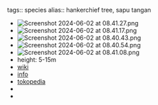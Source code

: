 tags:: species
alias:: hankerchief tree, sapu tangan

- ![Screenshot 2024-06-02 at 08.41.27.png](https://peach-geographical-bat-397.mypinata.cloud/ipfs/QmPhHjjTZGwRq6EPMfMS5FxmXHpY612L45Ygj5jxN1aCqh)
- ![Screenshot 2024-06-02 at 08.41.17.png](https://peach-geographical-bat-397.mypinata.cloud/ipfs/QmPXBZEqnncFig3eHkRe9yNwpRyEqdnA65orZLcR58kiwT)
- ![Screenshot 2024-06-02 at 08.40.43.png](https://peach-geographical-bat-397.mypinata.cloud/ipfs/QmVMWNwczZc4gvaPNQyufiKabtY8VcQiR95Sbb92TrAmu9)
- ![Screenshot 2024-06-02 at 08.40.54.png](https://peach-geographical-bat-397.mypinata.cloud/ipfs/QmdAV61PUMoCrmU3J2p2icEZKnvGDwxVMFDYHDygFYLMmT)
- ![Screenshot 2024-06-02 at 08.41.08.png](https://peach-geographical-bat-397.mypinata.cloud/ipfs/QmWEG1vHTaQgD2jspLSgS5xaKsBhbMmQqnWVKfJRNZK4zi)
- height: 5-15m
- [wiki](https://en.wikipedia.org/wiki/Cynometra_browneoides)
- [info](http://www.plantsofasia.com/index/maniltoa_browneoides/0-295)
- [tokopedia](https://www.tokopedia.com/garasipott/bibit-pohon-sapu-tangan-maniltoa-browneoides?extParam=ivf%3Dfalse%26src%3Dsearch)
-
-